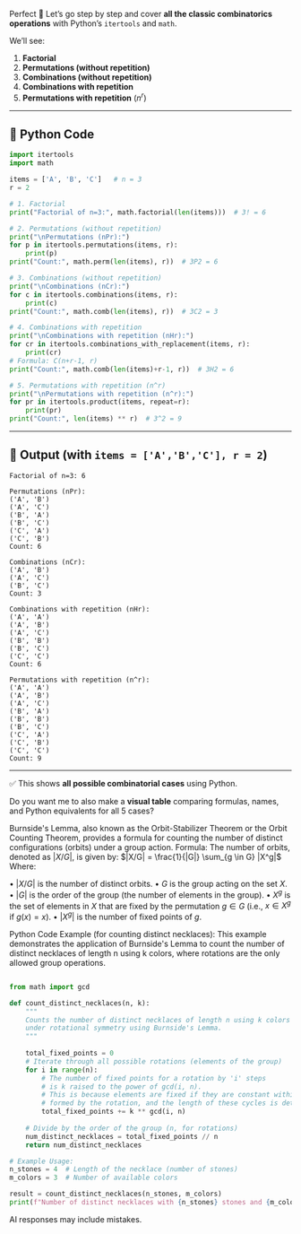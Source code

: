 Perfect 🚀 Let’s go step by step and cover **all the classic combinatorics operations** with Python’s `itertools` and `math`.

We’ll see:

1. **Factorial**
2. **Permutations (without repetition)**
3. **Combinations (without repetition)**
4. **Combinations with repetition**
5. **Permutations with repetition** ($n^r$)

---

## 🔹 Python Code

```python
import itertools
import math

items = ['A', 'B', 'C']   # n = 3
r = 2

# 1. Factorial
print("Factorial of n=3:", math.factorial(len(items)))  # 3! = 6

# 2. Permutations (without repetition)
print("\nPermutations (nPr):")
for p in itertools.permutations(items, r):
    print(p)
print("Count:", math.perm(len(items), r))  # 3P2 = 6

# 3. Combinations (without repetition)
print("\nCombinations (nCr):")
for c in itertools.combinations(items, r):
    print(c)
print("Count:", math.comb(len(items), r))  # 3C2 = 3

# 4. Combinations with repetition
print("\nCombinations with repetition (nHr):")
for cr in itertools.combinations_with_replacement(items, r):
    print(cr)
# Formula: C(n+r-1, r)
print("Count:", math.comb(len(items)+r-1, r))  # 3H2 = 6

# 5. Permutations with repetition (n^r)
print("\nPermutations with repetition (n^r):")
for pr in itertools.product(items, repeat=r):
    print(pr)
print("Count:", len(items) ** r)  # 3^2 = 9
```

---

## 🔹 Output (with `items = ['A','B','C'], r = 2`)

```
Factorial of n=3: 6

Permutations (nPr):
('A', 'B')
('A', 'C')
('B', 'A')
('B', 'C')
('C', 'A')
('C', 'B')
Count: 6

Combinations (nCr):
('A', 'B')
('A', 'C')
('B', 'C')
Count: 3

Combinations with repetition (nHr):
('A', 'A')
('A', 'B')
('A', 'C')
('B', 'B')
('B', 'C')
('C', 'C')
Count: 6

Permutations with repetition (n^r):
('A', 'A')
('A', 'B')
('A', 'C')
('B', 'A')
('B', 'B')
('B', 'C')
('C', 'A')
('C', 'B')
('C', 'C')
Count: 9
```

---

✅ This shows **all possible combinatorial cases** using Python.

Do you want me to also make a **visual table** comparing formulas, names, and Python equivalents for all 5 cases?


Burnside's Lemma, also known as the Orbit-Stabilizer Theorem or the Orbit Counting Theorem, provides a formula for counting the number of distinct configurations (orbits) under a group action. 
Formula: 
The number of orbits, denoted as $|X/G|$, is given by: 
$|X/G| = \frac{1}{|G|} \sum_{g \in G} |X^g|$ 
Where: 

• $|X/G|$ is the number of distinct orbits. 
• $G$ is the group acting on the set $X$. 
• $|G|$ is the order of the group (the number of elements in the group). 
• $X^g$ is the set of elements in $X$ that are fixed by the permutation $g \in G$ (i.e., $x \in X^g$ if $g(x) = x$). 
• $|X^g|$ is the number of fixed points of $g$. 

Python Code Example (for counting distinct necklaces): 
This example demonstrates the application of Burnside's Lemma to count the number of distinct necklaces of length n using k colors, where rotations are the only allowed group operations. 
```python 

from math import gcd

def count_distinct_necklaces(n, k):
    """
    Counts the number of distinct necklaces of length n using k colors
    under rotational symmetry using Burnside's Lemma.
    """
    
    total_fixed_points = 0
    # Iterate through all possible rotations (elements of the group)
    for i in range(n):
        # The number of fixed points for a rotation by 'i' steps
        # is k raised to the power of gcd(i, n).
        # This is because elements are fixed if they are constant within cycles
        # formed by the rotation, and the length of these cycles is determined by gcd(i, n).
        total_fixed_points += k ** gcd(i, n)
    
    # Divide by the order of the group (n, for rotations)
    num_distinct_necklaces = total_fixed_points // n
    return num_distinct_necklaces

# Example Usage:
n_stones = 4  # Length of the necklace (number of stones)
m_colors = 3  # Number of available colors

result = count_distinct_necklaces(n_stones, m_colors)
print(f"Number of distinct necklaces with {n_stones} stones and {m_colors} colors: {result}")
```
AI responses may include mistakes.

